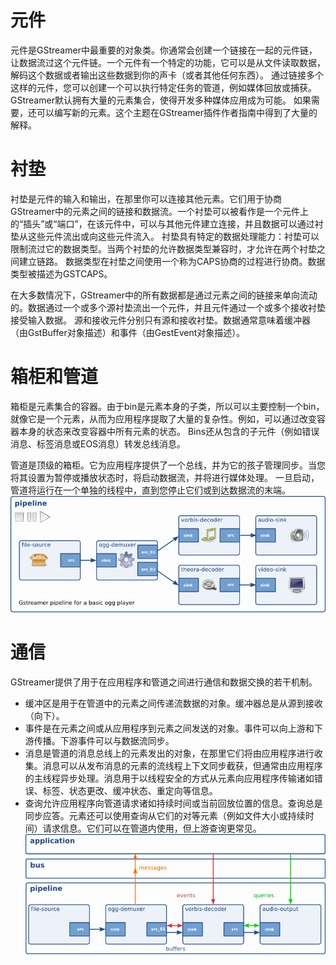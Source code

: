 # 元件
元件是GStreamer中最重要的对象类。你通常会创建一个链接在一起的元件链，让数据流过这个元件链。一个元件有一个特定的功能，它可以是从文件读取数据，解码这个数据或者输出这些数据到你的声卡（或者其他任何东西）。
通过链接多个这样的元件，您可以创建一个可以执行特定任务的管道，例如媒体回放或捕获。GStreamer默认拥有大量的元素集合，使得开发多种媒体应用成为可能。
如果需要，还可以编写新的元素。这个主题在GStreamer插件作者指南中得到了大量的解释。

# 衬垫
衬垫是元件的输入和输出，在那里你可以连接其他元素。它们用于协商GStreamer中的元素之间的链接和数据流。一个衬垫可以被看作是一个元件上的“插头”或“端口”，在该元件中，可以与其他元件建立连接，并且数据可以通过衬垫从这些元件流出或向这些元件流入。
衬垫具有特定的数据处理能力：衬垫可以限制流过它的数据类型。当两个衬垫的允许数据类型兼容时，才允许在两个衬垫之间建立链路。
数据类型在衬垫之间使用一个称为CAPS协商的过程进行协商。数据类型被描述为GSTCAPS。  

在大多数情况下，GStreamer中的所有数据都是通过元素之间的链接来单向流动的。数据通过一个或多个源衬垫流出一个元件，并且元件通过一个或多个接收衬垫接受输入数据。
源和接收元件分别只有源和接收衬垫。数据通常意味着缓冲器（由GstBuffer对象描述）和事件（由GestEvent对象描述）。

# 箱柜和管道
箱柜是元素集合的容器。由于bin是元素本身的子类，所以可以主要控制一个bin，就像它是一个元素，从而为应用程序提取了大量的复杂性。例如，可以通过改变容器本身的状态来改变容器中所有元素的状态。
Bins还从包含的子元件（例如错误消息、标签消息或EOS消息）转发总线消息。  


管道是顶级的箱柜。它为应用程序提供了一个总线，并为它的孩子管理同步。当您将其设置为暂停或播放状态时，将启动数据流，并将进行媒体处理。
一旦启动，管道将运行在一个单独的线程中，直到您停止它们或到达数据流的末端。
![simple-player](simple-player.png) 

# 通信
GStreamer提供了用于在应用程序和管道之间进行通信和数据交换的若干机制。  
- 缓冲区是用于在管道中的元素之间传递流数据的对象。缓冲器总是从源到接收（向下）。
- 事件是在元素之间或从应用程序到元素之间发送的对象。事件可以向上游和下游传播。下游事件可以与数据流同步。
- 消息是管道的消息总线上的元素发出的对象，在那里它们将由应用程序进行收集。消息可以从发布消息的元素的流线程上下文同步截获，但通常由应用程序的主线程异步处理。消息用于以线程安全的方式从元素向应用程序传输诸如错误、标签、状态更改、缓冲状态、重定向等信息。
- 查询允许应用程序向管道请求诸如持续时间或当前回放位置的信息。查询总是同步应答。元素还可以使用查询从它们的对等元素（例如文件大小或持续时间）请求信息。它们可以在管道内使用，但上游查询更常见。
![communication](communication.png) 